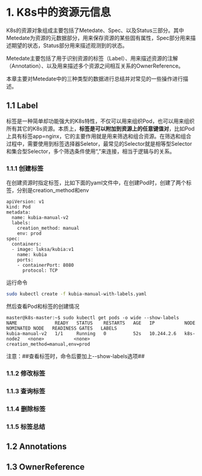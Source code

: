 # 1. K8s中的资源元信息

K8s的资源对象组成主要包括了Metedate、Spec、以及Status三部分。其中Metedate为资源的元数据部分，用来保存资源的某些固有属性，Spec部分用来描述期望的状态，Status部分用来描述观测到的状态。

Metedate主要包括了用于识别资源的标签（Label）、用来描述资源的注解（Annotation）、以及用来描述多个资源之间相互关系的OwnerReference。

本章主要对Metedate中的三种类型的数据进行总结并对常见的一些操作进行描述。

## 1.1 Label

标签是一种简单却功能强大的K8s特性，不仅可以用来组织Pod，也可以用来组织所有其它的K8s资源。本质上，**标签是可以附加到资源上的任意键值对**，比如Pod上具有标签app=nginx，它的主要作用就是用来筛选和组合资源。在筛选和组合过程中，需要使用到标签选择器Seletor，最常见的Selector就是相等型Selector和集合型Selector，多个筛选条件使用“,”来连接，相当于逻辑与的关系。

### 1.1.1 创建标签

在创建资源时指定标签，比如下面的yaml文件中，在创建Pod时，创建了两个标签，分别是creation_method和env

```
apiVersion: v1
kind: Pod
metadata:
  name: kubia-manual-v2
  labels:
    creation_method: manual
    env: prod
spec:
  containers:
  - image: luksa/kubia:v1
    name: kubia
    ports:
    - containerPort: 8080
      protocol: TCP
```

运行命令
```Bash
sudo kubectl create -f kubia-manual-with-labels.yaml
```
然后查看Pod和标签的创建情况
```
master@k8s-master:~$ sudo kubectl get pods -o wide --show-labels
NAME              READY   STATUS    RESTARTS   AGE   IP           NODE        NOMINATED NODE   READINESS GATES   LABELS
kubia-manual-v2   1/1     Running   0          52s   10.244.2.6   k8s-node2   <none>           <none>            creation_method=manual,env=prod
```
注意：##查看标签时，命令后要加上--show-labels选项##


### 1.1.2 修改标签

### 1.1.3 查询标签

### 1.1.4 删除标签

### 1.1.5 标签总结

## 1.2 Annotations


## 1.3 OwnerReference


